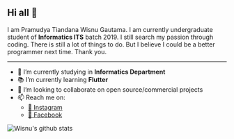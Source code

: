 ## Hi all 👋

I am Pramudya Tiandana Wisnu Gautama. I am currently undergraduate student of **Informatics ITS** batch 2019. I still search my passion through coding. There is still a lot of things to do. But I believe I could be a better programmer next time. Thank you.

---

- 🏫 I’m currently studying in **Informatics Department**
- 📚 I’m currently learning **Flutter**
- 👯 I’m looking to collaborate on open source/commercial projects
- 📫 Reach me on:
    - [📸 Instagram](https://instagram.com/wisnupramoedya)
    - [📘 Facebook](https://www.facebook.com/wisnu.pramoedya/)

![Wisnu's github stats](https://github-readme-stats.vercel.app/api?username=wisnupramoedya&show_icons=true&hide_border=true)
